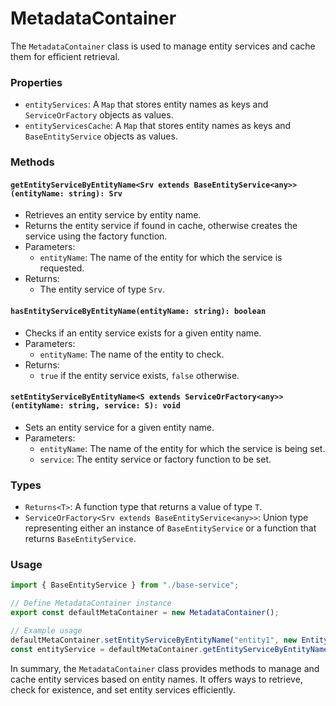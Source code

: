 # MetadataContainer

The `MetadataContainer` class is used to manage entity services and cache them for efficient retrieval.

### Properties

- `entityServices`: A `Map` that stores entity names as keys and `ServiceOrFactory` objects as values.
- `entityServicesCache`: A `Map` that stores entity names as keys and `BaseEntityService` objects as values.

### Methods

#### `getEntityServiceByEntityName<Srv extends BaseEntityService<any>>(entityName: string): Srv`

- Retrieves an entity service by entity name.
- Returns the entity service if found in cache, otherwise creates the service using the factory function.
- Parameters:
  - `entityName`: The name of the entity for which the service is requested.
- Returns:
  - The entity service of type `Srv`.

#### `hasEntityServiceByEntityName(entityName: string): boolean`

- Checks if an entity service exists for a given entity name.
- Parameters:
  - `entityName`: The name of the entity to check.
- Returns:
  - `true` if the entity service exists, `false` otherwise.

#### `setEntityServiceByEntityName<S extends ServiceOrFactory<any>>(entityName: string, service: S): void`

- Sets an entity service for a given entity name.
- Parameters:
  - `entityName`: The name of the entity for which the service is being set.
  - `service`: The entity service or factory function to be set.

### Types

- `Returns<T>`: A function type that returns a value of type `T`.
- `ServiceOrFactory<Srv extends BaseEntityService<any>>`: Union type representing either an instance of `BaseEntityService` or a function that returns `BaseEntityService`.

### Usage

```typescript
import { BaseEntityService } from "./base-service";

// Define MetadataContainer instance
export const defaultMetaContainer = new MetadataContainer();

// Example usage
defaultMetaContainer.setEntityServiceByEntityName("entity1", new Entity1Service());
const entityService = defaultMetaContainer.getEntityServiceByEntityName<Entity1Service>("entity1");
```

In summary, the `MetadataContainer` class provides methods to manage and cache entity services based on entity names. It offers ways to retrieve, check for existence, and set entity services efficiently.